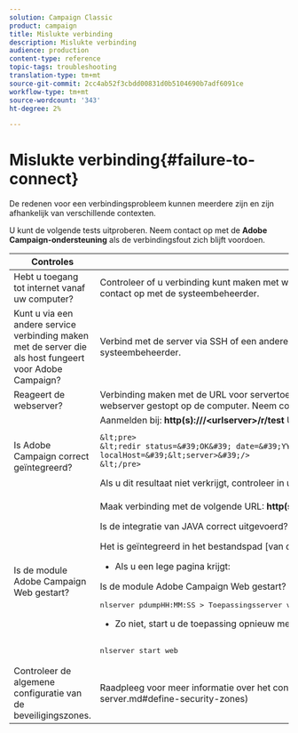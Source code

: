 ```yaml
---
solution: Campaign Classic
product: campaign
title: Mislukte verbinding
description: Mislukte verbinding
audience: production
content-type: reference
topic-tags: troubleshooting
translation-type: tm+mt
source-git-commit: 2cc4ab52f3cbdd00831d0b5104690b7adf6091ce
workflow-type: tm+mt
source-wordcount: '343'
ht-degree: 2%

---
```



# Mislukte verbinding{#failure-to-connect}

De redenen voor een verbindingsprobleem kunnen meerdere zijn en zijn afhankelijk van verschillende contexten.

U kunt de volgende tests uitproberen. Neem contact op met de **Adobe Campaign-ondersteuning** als de verbindingsfout zich blijft voordoen.



<table> 
 <thead> 
  <tr> 
   <th>Controles<br /> </th> 
   <th>Resolutie<br /> </th> 
  </tr> 
 </thead> 
 <tbody> 
  <tr> 
   <td>Hebt u toegang tot internet vanaf uw computer?</td> 
   <td>Controleer of u verbinding kunt maken met websites op internet (bijvoorbeeld). Als u geen verbinding kunt maken, is het probleem op uw computer. Neem contact op met de systeembeheerder.</td>
  </tr>
  <tr> 
   <td>Kunt u via een andere service verbinding maken met de server die als host fungeert voor Adobe Campaign?</td> 
   <td>Verbind met de server via SSH of een andere manier. Als dit niet mogelijk is, heeft uw hostbedrijf een probleem. Neem contact op met de systeembeheerder.</td>
  </tr>
  <tr> 
   <td>Reageert de webserver?</td> 
   <td>Verbinding maken met de URL voor servertoegang van Adobe Campaign via een webbrowser: <b>http(s):// &lt;urlserver&gt;</b>. Als de server niet reageert, wordt de webserver gestopt op de computer. Neem contact op met de systeembeheerder van het hostbedrijf om de service opnieuw te starten.</td>
  </tr>
  <tr> 
   <td>Is Adobe Campaign correct geïntegreerd?</td> 
   <td>Aanmelden bij: <b>http(s):///&lt;urlserver&gt;/r/test</b> URL. De server moet het volgende berichttype retourneren:

    &lt;pre>
    &lt;redir status=&#39;OK&#39; date=&#39;YYYY/MM/DD HH:MM:SS&#39; build=&#39;XXXX&#39; host=&#39;&lt;hostname>&#39; localHost=&#39;&lt;server>&#39;/>
    &lt;/pre>
Als u dit resultaat niet verkrijgt, controleer in uw de serverconfiguratie van het Web dat de integratie in acht wordt genomen.</td>
</tr>
  <tr> 
   <td>Is de module Adobe Campaign Web gestart?</td> 
   <td>Maak verbinding met de volgende URL: <b>http(s)://&gt;URLSERVER&lt;/nl/jsp/logon.jsp</b>* Als u een Tomcat Java-fout verkrijgt:

Is de integratie van JAVA correct uitgevoerd? Adobe Campaign heeft een SUN JDK nodig.

Het is geïntegreerd in het bestandspad [van de toepassing]/nl6/customer.sh

* Als u een lege pagina krijgt:

Is de module Adobe Campaign Web gestart? U zou moeten verkrijgen:

<pre>
nlserver pdumpHH:MM:SS &gt; Toepassingsserver voor Adobe Campaign Classic (7.X YY.R build XXX@SHA1) van DD/MM/YYYY[...]web@default (27515) - 55,2 Mb[...]
</pre>

* Zo niet, start u de toepassing opnieuw met de volgende opdracht:

<pre>        
nlserver start web
</pre>
</td>
</tr>
  <tr>
  	<td>Controleer de algemene configuratie van de beveiligingszones.</td>
  	<td>Raadpleeg voor meer informatie over het configureren van beveiligingszones [dit gedeelte] (../../installation/using/configuring-campaign-server.md#define-security-zones)</td>
  </tr>
 </tbody> 
</table>
